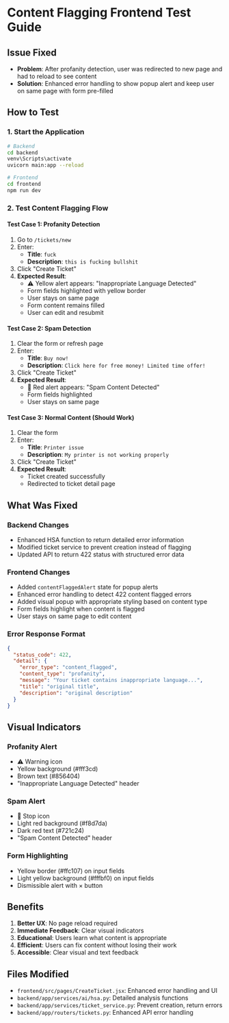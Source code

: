 # Content Flagging Frontend Test Guide

## Issue Fixed
- **Problem**: After profanity detection, user was redirected to new page and had to reload to see content
- **Solution**: Enhanced error handling to show popup alert and keep user on same page with form pre-filled

## How to Test

### 1. Start the Application
```bash
# Backend
cd backend
venv\Scripts\activate
uvicorn main:app --reload

# Frontend
cd frontend
npm run dev
```

### 2. Test Content Flagging Flow

#### Test Case 1: Profanity Detection
1. Go to `/tickets/new`
2. Enter:
   - **Title**: `fuck`
   - **Description**: `this is fucking bullshit`
3. Click "Create Ticket"
4. **Expected Result**:
   - ⚠️ Yellow alert appears: "Inappropriate Language Detected"
   - Form fields highlighted with yellow border
   - User stays on same page
   - Form content remains filled
   - User can edit and resubmit

#### Test Case 2: Spam Detection
1. Clear the form or refresh page
2. Enter:
   - **Title**: `Buy now!`
   - **Description**: `Click here for free money! Limited time offer!`
3. Click "Create Ticket"
4. **Expected Result**:
   - 🚫 Red alert appears: "Spam Content Detected"
   - Form fields highlighted
   - User stays on same page

#### Test Case 3: Normal Content (Should Work)
1. Clear the form
2. Enter:
   - **Title**: `Printer issue`
   - **Description**: `My printer is not working properly`
3. Click "Create Ticket"
4. **Expected Result**:
   - Ticket created successfully
   - Redirected to ticket detail page

## What Was Fixed

### Backend Changes
- Enhanced HSA function to return detailed error information
- Modified ticket service to prevent creation instead of flagging
- Updated API to return 422 status with structured error data

### Frontend Changes
- Added `contentFlaggedAlert` state for popup alerts
- Enhanced error handling to detect 422 content flagged errors
- Added visual popup with appropriate styling based on content type
- Form fields highlight when content is flagged
- User stays on same page to edit content

### Error Response Format
```json
{
  "status_code": 422,
  "detail": {
    "error_type": "content_flagged",
    "content_type": "profanity",
    "message": "Your ticket contains inappropriate language...",
    "title": "original title",
    "description": "original description"
  }
}
```

## Visual Indicators

### Profanity Alert
- ⚠️ Warning icon
- Yellow background (#fff3cd)
- Brown text (#856404)
- "Inappropriate Language Detected" header

### Spam Alert
- 🚫 Stop icon
- Light red background (#f8d7da)
- Dark red text (#721c24)
- "Spam Content Detected" header

### Form Highlighting
- Yellow border (#ffc107) on input fields
- Light yellow background (#fffbf0) on input fields
- Dismissible alert with × button

## Benefits
1. **Better UX**: No page reload required
2. **Immediate Feedback**: Clear visual indicators
3. **Educational**: Users learn what content is appropriate
4. **Efficient**: Users can fix content without losing their work
5. **Accessible**: Clear visual and text feedback

## Files Modified
- `frontend/src/pages/CreateTicket.jsx`: Enhanced error handling and UI
- `backend/app/services/ai/hsa.py`: Detailed analysis functions
- `backend/app/services/ticket_service.py`: Prevent creation, return errors
- `backend/app/routers/tickets.py`: Enhanced API error handling
